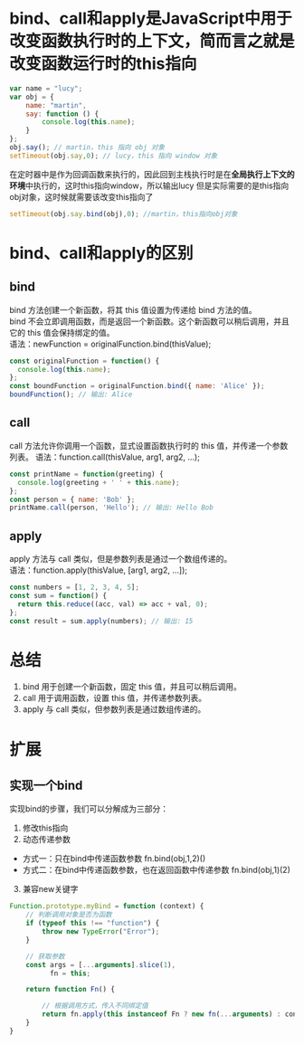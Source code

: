 # bind、call和apply是JavaScript中用于改变函数执行时的上下文，简而言之就是改变函数运行时的this指向
```javascript
var name = "lucy";
var obj = {
    name: "martin",
    say: function () {
        console.log(this.name);
    }
};
obj.say(); // martin，this 指向 obj 对象
setTimeout(obj.say,0); // lucy，this 指向 window 对象
```
在定时器中是作为回调函数来执行的，因此回到主栈执行时是在**全局执行上下文的环境**中执行的，这时this指向window，所以输出lucy
但是实际需要的是this指向obj对象，这时候就需要该改变this指向了
```javascript
setTimeout(obj.say.bind(obj),0); //martin，this指向obj对象
```

# bind、call和apply的区别

## bind
bind 方法创建一个新函数，将其 this 值设置为传递给 bind 方法的值。  
bind 不会立即调用函数，而是返回一个新函数。这个新函数可以稍后调用，并且它的 this 值会保持绑定的值。   
语法：newFunction = originalFunction.bind(thisValue); 

```javascript
const originalFunction = function() {
  console.log(this.name);
};
const boundFunction = originalFunction.bind({ name: 'Alice' });
boundFunction(); // 输出: Alice
```

## call
call 方法允许你调用一个函数，显式设置函数执行时的 this 值，并传递一个参数列表。
语法：function.call(thisValue, arg1, arg2, ...);

```javascript
const printName = function(greeting) {
  console.log(greeting + ' ' + this.name);
};
const person = { name: 'Bob' };
printName.call(person, 'Hello'); // 输出: Hello Bob
```

## apply
apply 方法与 call 类似，但是参数列表是通过一个数组传递的。  
语法：function.apply(thisValue, [arg1, arg2, ...]);

```javascript
const numbers = [1, 2, 3, 4, 5];
const sum = function() {
  return this.reduce((acc, val) => acc + val, 0);
};
const result = sum.apply(numbers); // 输出: 15
```

# 总结
1. bind 用于创建一个新函数，固定 this 值，并且可以稍后调用。
2. call 用于调用函数，设置 this 值，并传递参数列表。
3. apply 与 call 类似，但参数列表是通过数组传递的。



# 扩展
## 实现一个bind
实现bind的步骤，我们可以分解成为三部分：

1. 修改this指向
2. 动态传递参数
 - 方式一：只在bind中传递函数参数 fn.bind(obj,1,2)()
 - 方式二：在bind中传递函数参数，也在返回函数中传递参数 fn.bind(obj,1)(2)
3. 兼容new关键字

```javascript
Function.prototype.myBind = function (context) {
    // 判断调用对象是否为函数
    if (typeof this !== "function") {
        throw new TypeError("Error");
    }

    // 获取参数
    const args = [...arguments].slice(1),
          fn = this;

    return function Fn() {

        // 根据调用方式，传入不同绑定值
        return fn.apply(this instanceof Fn ? new fn(...arguments) : context, args.concat(...arguments)); 
    }
}
```